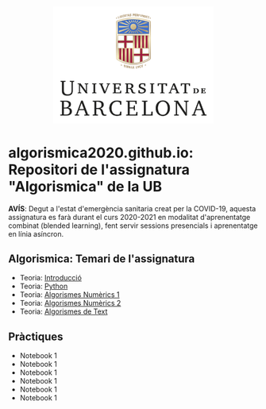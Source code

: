 <p align="center">
  <img src="/images/marcav_pos_rgb.png" width="324" width="50">
</p>

# algorismica2020.github.io: Repositori de l'assignatura "Algorismica" de la UB

**AVÍS**: Degut a l'estat d'emergència sanitaria creat per la COVID-19, aquesta assignatura es farà durant el curs 2020-2021 en modalitat d'aprenentatge combinat (blended learning), fent servir sessions presencials i aprenentatge en línia asíncron.

## Algorismica: Temari de l'assignatura
+  Teoria: [Introducció](introducció.html) 
+  Teoria: [Python](python.html)   
+  Teoria: [Algorismes Numèrics 1](numerics1.html)  
+  Teoria: [Algorismes Numèrics 2](numerics2.html) 
+  Teoria: [Algorismes de Text](text.html) 

## Pràctiques
+ Notebook 1
+ Notebook 1
+ Notebook 1
+ Notebook 1
+ Notebook 1
+ Notebook 1

